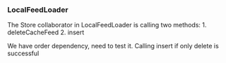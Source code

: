 ### LocalFeedLoader

The Store collaborator in LocalFeedLoader is calling two methods: 
    1. deleteCacheFeed
    2. insert 


We have order dependency, need to test it.
Calling insert if only delete is successful
